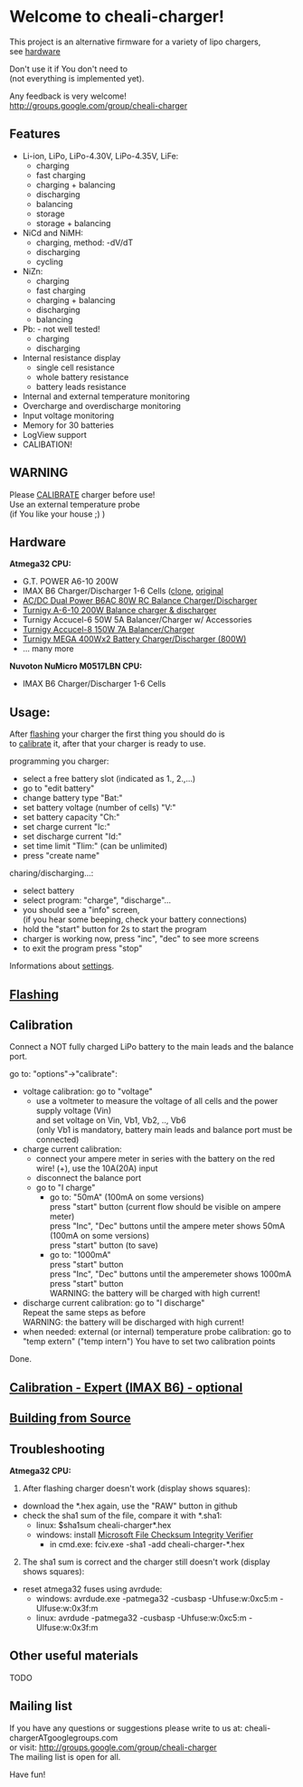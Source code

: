 Welcome to cheali-charger!
==========================

This project is an alternative firmware for a variety of lipo chargers,  
see [hardware](README.md#hardware)

Don't use it if You don't need to  
(not everything is implemented yet).  

Any feedback is very welcome!  
http://groups.google.com/group/cheali-charger

Features
--------
- Li-ion, LiPo, LiPo-4.30V, LiPo-4.35V, LiFe:
  - charging
  - fast charging
  - charging + balancing
  - discharging
  - balancing
  - storage
  - storage + balancing
- NiCd and NiMH:
  - charging, method: -dV/dT
  - discharging
  - cycling
- NiZn:
  - charging
  - fast charging
  - charging + balancing
  - discharging
  - balancing
- Pb: - not well tested!
  - charging
  - discharging
- Internal resistance display
  - single cell resistance
  - whole battery resistance
  - battery leads resistance
- Internal and external temperature monitoring
- Overcharge and overdischarge monitoring
- Input voltage monitoring
- Memory for 30 batteries
- LogView support
- CALIBATION!


WARNING
-------
Please [CALIBRATE](README.md#calibration) charger before use!  
Use an external temperature probe  
(if You like your house ;) )


Hardware
--------
**Atmega32 CPU:**
- G.T. POWER A6-10 200W
- IMAX B6 Charger/Discharger 1-6 Cells ([clone](http://www.hobbyking.com/hobbyking/store/__15379__IMAX_B6_Charger_Discharger_1_6_Cells_COPY_.html), 
                                      [original](http://www.hobbyking.com/hobbyking/store/__5548__IMAX_B6_Charger_Discharger_1_6_Cells_GENUINE_.html)
- [AC/DC Dual Power B6AC 80W RC Balance Charger/Discharger](http://www.dx.com/p/2-5-lcd-ac-dc-dual-power-b6ac-80w-rc-balance-charger-discharger-123252)
- [Turnigy A-6-10 200W Balance charger & discharger](http://www.hobbyking.com/hobbyking/store/__11444__Turnigy_A_6_10_200W_Balance_charger_discharger.html)
- Turnigy Accucel-6 50W 5A Balancer/Charger w/ Accessories
- [Turnigy Accucel-8 150W 7A Balancer/Charger](http://www.hobbyking.com/hobbyking/store/__49059__Turnigy_Accucel_8_150W_7A_Balancer_Charger_CN_Warehouse_.html)
- [Turnigy MEGA 400Wx2 Battery Charger/Discharger (800W)](http://www.hobbyking.com/hobbyking/store/__41183__Turnigy_MEGA_400Wx2_Battery_Charger_Discharger_800W_US_Warehouse_.html)
- ... many more

**Nuvoton NuMicro M0517LBN CPU:**
- IMAX B6 Charger/Discharger 1-6 Cells


Usage:
------

After [flashing](docs/flashing.md) your charger the first thing you should do is  
to [calibrate](README.md#calibration) it, after that your charger is ready to use.

programming you charger:
- select a free battery slot (indicated as 1., 2.,...)
- go to "edit battery"
 - change battery type "Bat:"
 - set battery voltage (number of cells) "V:"
 - set battery capacity "Ch:"
 - set charge current "Ic:"
 - set discharge current "Id:"
 - set time limit "Tlim:" (can be unlimited)
 - press "create name"

charing/discharging...:
- select battery
- select program: "charge", "discharge"...
- you should see a "info" screen,  
  (if you hear some beeping, check your battery connections)
- hold the "start" button for 2s to start the program
- charger is working now, press "inc", "dec" to see more screens
- to exit the program press "stop"

Informations about [settings](docs/settings.md).

[Flashing](docs/flashing.md)
----------------------------

Calibration
-----------
Connect a NOT fully charged LiPo battery to the main leads
and the balance port.

go to: "options"->"calibrate":
- voltage calibration: go to "voltage"
   - use a voltmeter to measure the voltage of all cells and the power supply voltage (Vin)  
     and set voltage on Vin, Vb1, Vb2, .., Vb6  
     (only Vb1 is mandatory, battery main leads and balance port must be connected)
- charge current calibration: 
  - connect your ampere meter in series with the battery on the red wire! (+), use the 10A(20A) input  
  - disconnect the balance port
  - go to "I charge"  
    - go to: "50mA" (100mA on some versions)  
      press "start" button (current flow should be visible on ampere meter)  
      press "Inc", "Dec" buttons until the ampere meter shows 50mA (100mA on some versions)  
      press "start" button (to save)  
    - go to: "1000mA"  
      press "start" button  
      press "Inc", "Dec" buttons until the amperemeter shows 1000mA  
      press "start" button  
      WARNING: the battery will be charged with high current!
- discharge current calibration: go to "I discharge"  
    Repeat the same steps as before  
    WARNING: the battery will be discharged with high current!
- when needed: external (or internal) temperature probe calibration: go to "temp extern" ("temp intern")
    You have to set two calibration points

Done.

[Calibration - Expert (IMAX B6) - optional](docs/calibration_expert.md)
-----------------------------------------------------------------------

[Building from Source](docs/building.md)
----------------------------------------

Troubleshooting
---------------
**Atmega32 CPU:**

1. After flashing charger doesn't work (display shows squares):
  - download the *.hex again, use the "RAW" button in github
  - check the sha1 sum of the file, compare it with *.sha1:
    - linux: $sha1sum cheali-charger*.hex
    - windows: install [Microsoft File Checksum Integrity Verifier](http://www.microsoft.com/en-us/download/details.aspx?id=11533)
      - in cmd.exe: fciv.exe -sha1 -add cheali-charger-*.hex
2. The sha1 sum is correct and the charger still doesn't work (display shows squares):
  - reset atmega32 fuses using avrdude:
    - windows: avrdude.exe -patmega32 -cusbasp -Uhfuse:w:0xc5:m -Ulfuse:w:0x3f:m
    - linux:   avrdude     -patmega32 -cusbasp -Uhfuse:w:0xc5:m -Ulfuse:w:0x3f:m


Other useful materials
----------------------
TODO

Mailing list
------------

If you have any questions or suggestions please write to us at: cheali-chargerATgooglegroups.com  
or visit: http://groups.google.com/group/cheali-charger  
The mailing list is open for all.

Have fun!
